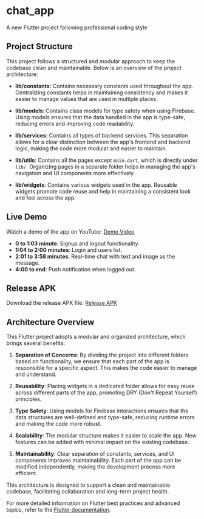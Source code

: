# chat_app

A new Flutter project following professional coding style


## Project Structure

This project follows a structured and modular approach to keep the codebase clean and maintainable. Below is an overview of the project architecture:

- **lib/constants**: Contains necessary constants used throughout the app. Centralizing constants helps in maintaining consistency and makes it easier to manage values that are used in multiple places.

- **lib/models**: Contains class models for type safety when using Firebase. Using models ensures that the data handled in the app is type-safe, reducing errors and improving code readability.

- **lib/services**: Contains all types of backend services. This separation allows for a clear distinction between the app's frontend and backend logic, making the code more modular and easier to maintain.

- **lib/utils**: Contains all the pages except `main.dart`, which is directly under `lib/`. Organizing pages in a separate folder helps in managing the app's navigation and UI components more effectively.

- **lib/widgets**: Contains various widgets used in the app. Reusable widgets promote code reuse and help in maintaining a consistent look and feel across the app.

## Live Demo

Watch a demo of the app on YouTube:
[Demo Video](https://www.youtube.com/watch?v=eClsbP6L1Ic)

- **0 to 1:03 minute**: Signup and logout functionality.
- **1:04 to 2:00 minutes**: Login and users list.
- **2:01 to 3:58 minutes**: Real-time chat with text and image as the message.
- **4:00 to end**: Push notification when logged out.

## Release APK

Download the release APK file:
[Release APK](Released-Apk/)

## Architecture Overview

This Flutter project adopts a modular and organized architecture, which brings several benefits:

1. **Separation of Concerns**: By dividing the project into different folders based on functionality, we ensure that each part of the app is responsible for a specific aspect. This makes the code easier to manage and understand.

2. **Reusability**: Placing widgets in a dedicated folder allows for easy reuse across different parts of the app, promoting DRY (Don't Repeat Yourself) principles.

3. **Type Safety**: Using models for Firebase interactions ensures that the data structures are well-defined and type-safe, reducing runtime errors and making the code more robust.

4. **Scalability**: The modular structure makes it easier to scale the app. New features can be added with minimal impact on the existing codebase.

5. **Maintainability**: Clear separation of constants, services, and UI components improves maintainability. Each part of the app can be modified independently, making the development process more efficient.

This architecture is designed to support a clean and maintainable codebase, facilitating collaboration and long-term project health.

For more detailed information on Flutter best practices and advanced topics, refer to the [Flutter documentation](https://docs.flutter.dev/).
